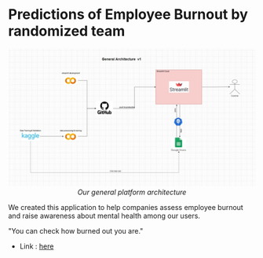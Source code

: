 # Predictions of Employee Burnout by randomized team

<p align="center">
 <img src="https://github.com/sultanbst123/compfest_16_randomized_public/blob/main/employee_burnout_architecture.jpg"><i> Our general platform architecture </i>
</p>

We created this application to help companies assess employee burnout and raise awareness about mental health among our users.

"You can check how burned out you are."
- Link : [here](https://compfest16randomized.streamlit.app/) 

